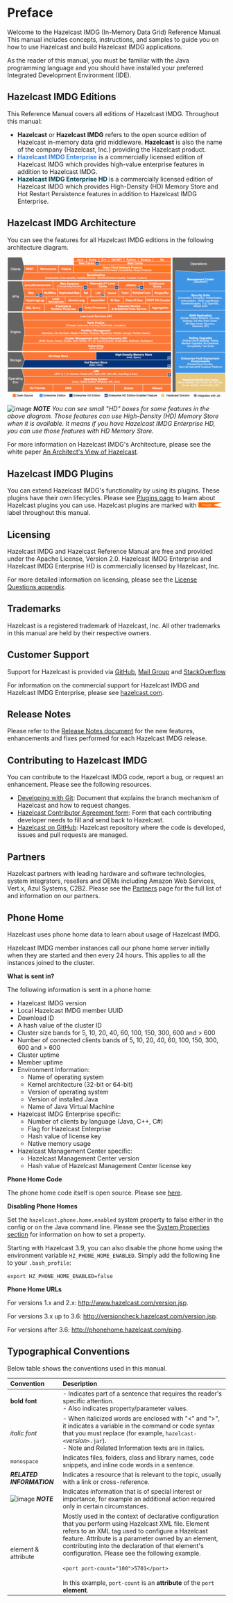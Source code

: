 

# Preface

Welcome to the Hazelcast IMDG (In-Memory Data Grid) Reference Manual. This manual includes concepts, instructions, and samples to guide you on how to use Hazelcast and build Hazelcast IMDG applications.

As the reader of this manual, you must be familiar with the Java programming language and you should have installed your preferred Integrated Development Environment (IDE).

## Hazelcast IMDG Editions

This Reference Manual covers all editions of Hazelcast IMDG. Throughout this manual:

- **Hazelcast** or **Hazelcast IMDG** refers to the open source edition of Hazelcast in-memory data grid middleware. **Hazelcast** is also the name of the company (Hazelcast, Inc.) providing the Hazelcast product.
- <font color="#3981DB">**Hazelcast IMDG Enterprise**</font> is a commercially licensed edition of Hazelcast IMDG which provides high-value enterprise features in addition to Hazelcast IMDG.
- <font color="##153F75">**Hazelcast IMDG Enterprise HD**</font> is a commercially licensed edition of Hazelcast IMDG which provides High-Density (HD) Memory Store and Hot Restart Persistence features in addition to Hazelcast IMDG Enterprise.


## Hazelcast IMDG Architecture

You can see the features for all Hazelcast IMDG editions in the following architecture diagram.

![Hazelcast Architecture](images/HazelcastArchitecture.png)

![image](images/NoteSmall.jpg) ***NOTE*** *You can see small "HD" boxes for some features in the above diagram. Those features can use High-Density (HD) Memory Store when it is available. It means if you have Hazelcast IMDG Enterprise HD, you can use those features with HD Memory Store.*

For more information on Hazelcast IMDG's Architecture, please see the white paper <a href="https://hazelcast.com/resources/architects-view-hazelcast/" target="_blank">An Architect's View of Hazelcast</a>.

## Hazelcast IMDG Plugins

You can extend Hazelcast IMDG's functionality by using its plugins. These plugins have their own lifecycles. Please see <a href="https://hazelcast.org/plugins/" target="_blank">Plugins page</a> to learn about Hazelcast plugins you can use. Hazelcast plugins are marked with <img src="images/Plugin_New.png" alt="Plugin" height="12" width="54"> label throughout this manual.


## Licensing

Hazelcast IMDG and Hazelcast Reference Manual are free and provided under the Apache License, Version 2.0. Hazelcast IMDG Enterprise and Hazelcast IMDG Enterprise HD is commercially licensed by Hazelcast, Inc.

For more detailed information on licensing, please see the [License Questions appendix](#license-questions).


## Trademarks

Hazelcast is a registered trademark of Hazelcast, Inc. All other trademarks in this manual are held by their respective owners. 


## Customer Support

Support for Hazelcast is provided via <a href="https://github.com/hazelcast/hazelcast/issues" target="_blank">GitHub</a>, <a href="https://groups.google.com/forum/#!forum/hazelcast" target="_blank">Mail Group</a> and <a href="http://www.stackoverflow.com" target="_blank">StackOverflow</a>

For information on the commercial support for Hazelcast IMDG and Hazelcast IMDG Enterprise, please see 
<a href="https://hazelcast.com/pricing/" target="_blank">hazelcast.com</a>.

## Release Notes

Please refer to the <a href="http://docs.hazelcast.org/docs/release-notes/" target="_blank">Release Notes document</a> for the new features, enhancements and fixes performed for each Hazelcast IMDG release.



## Contributing to Hazelcast IMDG

You can contribute to the Hazelcast IMDG code, report a bug, or request an enhancement. Please see the following resources.

- <a href="https://hazelcast.atlassian.net/wiki/display/COM/Developing+with+Git" target="_blank">Developing with Git</a>: Document that explains the branch mechanism of Hazelcast and how to request changes.
- <a href="https://hazelcast.atlassian.net/wiki/display/COM/Hazelcast+Contributor+Agreement" target="_blank">Hazelcast Contributor Agreement form</a>: Form that each contributing developer needs to fill and send back to Hazelcast.
- <a href="https://github.com/hazelcast/hazelcast" target="_blank">Hazelcast on GitHub</a>: Hazelcast repository where the code is developed, issues and pull requests are managed.

## Partners

Hazelcast partners with leading hardware and software technologies, system integrators, resellers and OEMs including Amazon Web Services, Vert.x, Azul Systems, C2B2. Please see the [Partners](https://hazelcast.com/partners/) page for the full list of and information on our partners.


## Phone Home

Hazelcast uses phone home data to learn about usage of Hazelcast IMDG.

Hazelcast IMDG member instances call our phone home server initially when they are started and then every 24 hours. This applies to all the instances joined to the cluster.

**What is sent in?**

The following information is sent in a phone home:

- Hazelcast IMDG version
- Local Hazelcast IMDG member UUID
- Download ID 
- A hash value of the cluster ID
- Cluster size bands for 5, 10, 20, 40, 60, 100, 150, 300, 600 and > 600
- Number of connected clients bands of 5, 10, 20, 40, 60, 100, 150, 300, 600 and > 600
- Cluster uptime
- Member uptime
- Environment Information:
	- Name of operating system
	- Kernel architecture (32-bit or 64-bit)
	- Version of operating system
	- Version of installed Java
	- Name of Java Virtual Machine
- Hazelcast IMDG Enterprise specific: 
	- Number of clients by language (Java, C++, C#)
	- Flag for Hazelcast Enterprise 
	- Hash value of license key
	- Native memory usage
- Hazelcast Management Center specific: 
    - Hazelcast Management Center version
    - Hash value of Hazelcast Management Center license key

**Phone Home Code**

The phone home code itself is open source. Please see <a href="https://github.com/hazelcast/hazelcast/blob/master/hazelcast/src/main/java/com/hazelcast/util/PhoneHome.java" target="_blank">here</a>.

**Disabling Phone Homes**

Set the `hazelcast.phone.home.enabled` system property to false either in the config or on the Java command line. Please see the [System Properties section](#system-properties) for information on how to set a property. 

Starting with Hazelcast 3.9, you can also disable the phone home using the environment variable `HZ_PHONE_HOME_ENABLED`. Simply add the following line to your `.bash_profile`:

```
export HZ_PHONE_HOME_ENABLED=false
```

**Phone Home URLs**

For versions 1.x and 2.x: <a href="http://www.hazelcast.com/version.jsp" target="_blank">http://www.hazelcast.com/version.jsp</a>.

For versions 3.x up to 3.6: <a href="http://versioncheck.hazelcast.com/version.jsp" target="_blank">http://versioncheck.hazelcast.com/version.jsp</a>.

For versions after 3.6: <a href="http://phonehome.hazelcast.com/ping" target="_blank">http://phonehome.hazelcast.com/ping</a>.



## Typographical Conventions

Below table shows the conventions used in this manual.

|Convention|Description|
|:-|:-|
|**bold font**| - Indicates part of a sentence that requires the reader's specific attention. <br> - Also indicates property/parameter values.|
|*italic font*|- When italicized words are enclosed with "<" and ">", it indicates a variable in the command or code syntax that you must replace (for example, `hazelcast-<`*version*`>.jar`). <br> - Note and Related Information texts are in italics.|
|`monospace`|Indicates files, folders, class and library names, code snippets, and inline code words in a sentence.|
|***RELATED INFORMATION***|Indicates a resource that is relevant to the topic, usually with a link or cross-reference.|
|![image](images/NoteSmall.jpg) ***NOTE***| Indicates information that is of special interest or importance, for example an additional action required only in certain circumstances.|
|element & attribute|Mostly used in the context of declarative configuration that you perform using Hazelcast XML file. Element refers to an XML tag used to configure a Hazelcast feature. Attribute is a parameter owned by an element, contributing into the declaration of that element's configuration. Please see the following example.<br></br>`<port port-count="100">5701</port>`<br></br> In this example, `port-count` is an **attribute** of the `port` **element**.


<br></br>







